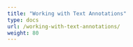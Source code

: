 ```yaml
---
title: "Working with Text Annotations"
type: docs
url: /working-with-text-annotations/
weight: 80
---
```



